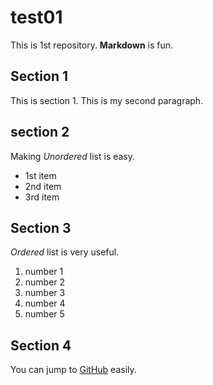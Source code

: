 # test01
 
This is 1st repository.
**Markdown** is fun.

## Section 1
This is section 1.
This is my second paragraph.

## section 2
Making *Unordered* list is easy.

- 1st item
- 2nd item
- 3rd item


## Section 3
*Ordered* list is very useful.

1. number 1
2. number 2
3. number 3
4. number 4
5. number 5

## Section 4

You can jump to [GitHub](https://github.com) easily.
